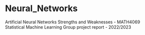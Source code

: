 # Neural_Networks
Artificial Neural Networks Strengths and Weaknesses - MATH4069 Statistical Machine Learning Group project report - 2022/2023

